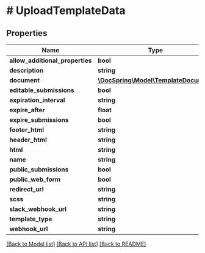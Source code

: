 # # UploadTemplateData

## Properties

Name | Type | Description | Notes
------------ | ------------- | ------------- | -------------
**allow_additional_properties** | **bool** |  | [optional]
**description** | **string** |  | [optional]
**document** | [**\DocSpring\Model\TemplateDocument**](TemplateDocument.md) |  | [optional]
**editable_submissions** | **bool** |  | [optional]
**expiration_interval** | **string** |  | [optional]
**expire_after** | **float** |  | [optional]
**expire_submissions** | **bool** |  | [optional]
**footer_html** | **string** |  | [optional]
**header_html** | **string** |  | [optional]
**html** | **string** |  | [optional]
**name** | **string** |  |
**public_submissions** | **bool** |  | [optional]
**public_web_form** | **bool** |  | [optional]
**redirect_url** | **string** |  | [optional]
**scss** | **string** |  | [optional]
**slack_webhook_url** | **string** |  | [optional]
**template_type** | **string** |  | [optional]
**webhook_url** | **string** |  | [optional]

[[Back to Model list]](../../README.md#models) [[Back to API list]](../../README.md#endpoints) [[Back to README]](../../README.md)
